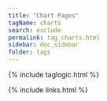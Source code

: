 ```yaml
---
title: "Chart Pages"
tagName: charts
search: exclude
permalink: tag_charts.html
sidebar: doc_sidebar
folder: tags
---
```

{% include taglogic.html %}

{% include links.html %}
